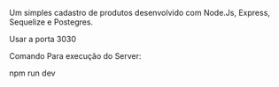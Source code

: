 Um simples cadastro de produtos desenvolvido com Node.Js, Express, Sequelize e Postegres.

Usar a porta 3030

Comando Para execução do Server:

npm run dev
